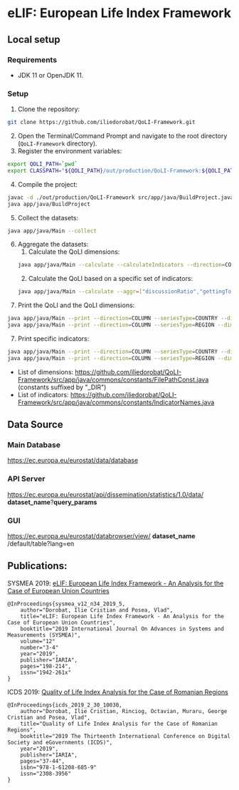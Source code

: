# eLIF: European Life Index Framework



## Local setup
### Requirements
- JDK 11 or OpenJDK 11.

### Setup
1. Clone the repository:
```bash
git clone https://github.com/iliedorobat/QoLI-Framework.git
```
2. Open the Terminal/Command Prompt and navigate to the root directory (`QoLI-Framework` directory).
3. Register the environment variables:
```bash
export QOLI_PATH=`pwd`
export CLASSPATH="${QOLI_PATH}/out/production/QoLI-Framework:${QOLI_PATH}/lib/poi-5.2.0.jar:${QOLI_PATH}/lib/guava-22.0.jar:${QOLI_PATH}/lib/xmlbeans-5.0.3.jar:${QOLI_PATH}/lib/httpcore-4.4.11.jar:${QOLI_PATH}/lib/poi-ooxml-5.2.0.jar:${QOLI_PATH}/lib/protonpack-1.13.jar:${QOLI_PATH}/lib/guava-stream-1.0.jar:${QOLI_PATH}/lib/httpclient-4.5.9.jar:${QOLI_PATH}/lib/log4j-api-2.17.1.jar:${QOLI_PATH}/lib/commons-io-2.11.0.jar:${QOLI_PATH}/lib/log4j-core-2.17.1.jar:${QOLI_PATH}/lib/assertj-core-3.6.1.jar:${QOLI_PATH}/lib/assertj-json-1.0.0.jar:${QOLI_PATH}/lib/mockito-core-2.2.8.jar:${QOLI_PATH}/lib/commons-logging-1.2.jar:${QOLI_PATH}/lib/commons-math3-3.6.1.jar:${QOLI_PATH}/lib/jackson-core-2.15.3.jar:${QOLI_PATH}/lib/json-stat-java-0.2.2.jar:${QOLI_PATH}/lib/commons-compress-1.21.jar:${QOLI_PATH}/lib/commons-collections4-4.3.jar:${QOLI_PATH}/lib/jackson-databind-2.15.3.jar:${QOLI_PATH}/lib/jackson-annotations-2.15.3.jar:${QOLI_PATH}/lib/jackson-datatype-jdk8-2.15.3.jar:${QOLI_PATH}/lib/jackson-datatype-guava-2.15.3.jar:${QOLI_PATH}/lib/jackson-datatype-jsr310-2.15.3.jar"
```
4. Compile the project:
```bash
javac -d ./out/production/QoLI-Framework src/app/java/BuildProject.java
java app/java/BuildProject
```
5. Collect the datasets:
```bash
java app/java/Main --collect
```
6. Aggregate the datasets:
   1. Calculate the QoLI dimensions:
    ```bash
    java app/java/Main --calculate --calculateIndicators --direction=COLUMN
    ```
    2. Calculate the QoLI based on a specific set of indicators:
    ```bash
    java app/java/Main --calculate --aggr=["discussionRatio","gettingTogetherFrdRatio"]
    ```
7. Print the QoLI and the QoLI dimensions:
```bash
java app/java/Main --print --direction=COLUMN --seriesType=COUNTRY --dimension=QOLI
java app/java/Main --print --direction=COLUMN --seriesType=REGION --dimension=QOLI
```
7. Print specific indicators:
```bash
java app/java/Main --print --direction=COLUMN --seriesType=COUNTRY --dimension=EDUCATION --indicator=DIGITAL_SKILLS_RATIO
java app/java/Main --print --direction=COLUMN --seriesType=REGION --dimension=EDUCATION --indicator=DIGITAL_SKILLS_RATIO
```
* List of dimensions: https://github.com/iliedorobat/QoLI-Framework/src/app/java/commons/constants/FilePathConst.java (constants suffixed by "_DIR")
* List of indicators: https://github.com/iliedorobat/QoLI-Framework/src/app/java/commons/constants/IndicatorNames.java



## Data Source
### Main Database
https://ec.europa.eu/eurostat/data/database

### API Server
https://ec.europa.eu/eurostat/api/dissemination/statistics/1.0/data/ __dataset_name__?__query_params__

### GUI
https://ec.europa.eu/eurostat/databrowser/view/ __dataset_name__ /default/table?lang=en



## Publications:
SYSMEA 2019: [eLIF: European Life Index Framework - An Analysis for the Case of European Union Countries](https://www.thinkmind.org/index.php?view=article&articleid=sysmea_v12_n34_2019_5)
```
@InProceedings{sysmea_v12_n34_2019_5,
    author="Dorobat, Ilie Cristian and Posea, Vlad",
    title="eLIF: European Life Index Framework - An Analysis for the Case of European Union Countries",
    booktitle="2019 International Journal On Advances in Systems and Measurements (SYSMEA)",
    volume="12"
    number="3-4"
    year="2019",
    publisher="IARIA",
    pages="198-214",
    issn="1942-261x"
}
```

ICDS 2019: [Quality of Life Index Analysis for the Case of Romanian Regions](http://www.thinkmind.org/index.php?view=article&articleid=icds_2019_2_30_10030)
```
@InProceedings{icds_2019_2_30_10030,
    author="Dorobat, Ilie Cristian, Rinciog, Octavian, Muraru, George Cristian and Posea, Vlad",
    title="Quality of Life Index Analysis for the Case of Romanian Regions",
    booktitle="2019 The Thirteenth International Conference on Digital Society and eGovernments (ICDS)",
    year="2019",
    publisher="IARIA",
    pages="37-44",
    isbn="978-1-61208-685-9"
    issn="2308-3956"
}
```
